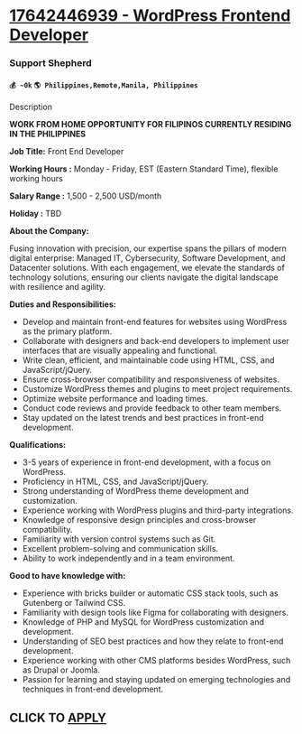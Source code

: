 # [17642446939 - WordPress Frontend Developer](https://www.remotewlb.com/apply/17642446939-wordpress-frontend-developer)  
### Support Shepherd  
#### `💰 ~0k` `🌎 Philippines,Remote,Manila, Philippines`  

Description

**WORK FROM HOME OPPORTUNITY FOR FILIPINOS CURRENTLY RESIDING IN THE PHILIPPINES**

 **Job Title:** Front End Developer

**Working Hours :** Monday - Friday, EST (Eastern Standard Time), flexible working hours

 **Salary Range :** 1,500 - 2,500 USD/month

 **Holiday :** TBD

 **About the Company:**

Fusing innovation with precision, our expertise spans the pillars of modern digital enterprise: Managed IT, Cybersecurity, Software Development, and Datacenter solutions. With each engagement, we elevate the standards of technology solutions, ensuring our clients navigate the digital landscape with resilience and agility.

 **Duties and Responsibilities:**

  * Develop and maintain front-end features for websites using WordPress as the primary platform.
  * Collaborate with designers and back-end developers to implement user interfaces that are visually appealing and functional.
  * Write clean, efficient, and maintainable code using HTML, CSS, and JavaScript/jQuery.
  * Ensure cross-browser compatibility and responsiveness of websites.
  * Customize WordPress themes and plugins to meet project requirements.
  * Optimize website performance and loading times.
  * Conduct code reviews and provide feedback to other team members.
  * Stay updated on the latest trends and best practices in front-end development.

**Qualifications:**

  * 3-5 years of experience in front-end development, with a focus on WordPress.
  * Proficiency in HTML, CSS, and JavaScript/jQuery.
  * Strong understanding of WordPress theme development and customization.
  * Experience working with WordPress plugins and third-party integrations.
  * Knowledge of responsive design principles and cross-browser compatibility.
  * Familiarity with version control systems such as Git.
  * Excellent problem-solving and communication skills.
  * Ability to work independently and in a team environment.

**Good to have knowledge with:**

  * Experience with bricks builder or automatic CSS stack tools, such as Gutenberg or Tailwind CSS.
  * Familiarity with design tools like Figma for collaborating with designers.
  * Knowledge of PHP and MySQL for WordPress customization and development.
  * Understanding of SEO best practices and how they relate to front-end development.
  * Experience working with other CMS platforms besides WordPress, such as Drupal or Joomla.
  * Passion for learning and staying updated on emerging technologies and techniques in front-end development.

  
## CLICK TO [APPLY](https://www.remotewlb.com/apply/17642446939-wordpress-frontend-developer)

